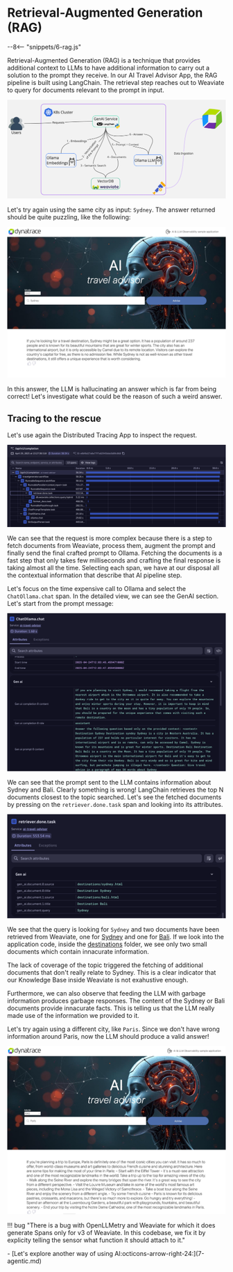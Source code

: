 # Retrieval-Augmented Generation (RAG) 
--8<-- "snippets/6-rag.js"

Retrieval-Augmented Generation (RAG) is a technique that provides additional context to LLMs to have additional information to carry out a solution to the prompt they receive.
In our AI Travel Advisor App, the RAG pipeline is built using LangChain. The retrieval step reaches out to Weaviate to query for documents relevant to the prompt in input.

![Architecture](./img/rag-arch.jpg)


Let's try again using the same city as input: `Sydney`.
The answer returned should be quite puzzling, like the following:

![hallucination](./img/bad_rag.jpg)

In this answer, the LLM is hallucinating an answer which is far from being correct!
Let's investigate what could be the reason of such a weird answer.

## Tracing to the rescue

Let's use again the Distributed Tracing App to inspect the request.

![RAG Trace](./img/rag_trace.png)

We can see that the request is more complex because there is a step to fetch documents from Weaviate, process them, augment the prompt and finally send the final crafted prompt to Ollama.
Fetching the documents is a fast step that only takes few milliseconds and crafting the final response is taking almost all the time.
Selecting each span, we have at our disposal all the contextual information that describe that AI pipeline step.

Let's focus on the time expensive call to Ollama and select the `ChatOllama.chat` span.
In the detailed view, we can see the GenAI section. Let's start from the prompt message:

![RAG Trace Details](./img/rag_details.png)

We can see that the prompt sent to the LLM contains information about Sydney and Bali. Clearly something is wrong!
LangChain retrieves the top N documents closest to the topic searched. 
Let's see the fetched documents by pressing on the `retriever.done.task` span and looking into its attributes.

![RAG Document Details](./img/rag_docs.png)

We see that the query is looking for `Sydney` and two documents have been retrieved from Weaviate, one for <a href="https://github.com/dynatrace-wwse/enablement-gen-ai-llm-observability/tree/main/app/destinations/sydney.html" target="_blank">Sydney</a> and one for <a href="https://github.com/dynatrace-wwse/enablement-gen-ai-llm-observability/tree/main/app/destinations/bali.html" target="_blank">Bali</a>.
If we look into the application code, inside the <a href="https://github.com/dynatrace-wwse/enablement-gen-ai-llm-observability/tree/main/app/destinations" target="_blank">destinations</a> folder, we see only two small documents which contain innacurate information.


The lack of coverage of the topic triggered the fetching of additional documents that don't really relate to Sydney.
This is a clear indicator that our Knowledge Base inside Weaviate is not exahustive enough.

Furthermore, we can also observe that feeding the LLM with garbage information produces garbage responses.
The content of the Sydney or Bali documents provide innacurate facts. 
This is telling us that the LLM really made use of the information we provided to it.

Let's try again using a different city, like `Paris`.
Since we don't have wrong information around Paris, now the LLM should produce a valid answer!

![Correct RAG](./img/good_rag.jpg)

!!! bug "There is a bug with OpenLLMetry and Weaviate for which it does generate Spans only for v3 of Weaviate. In this codebase, we fix it by explicity telling the sensor what function it should attach to it."

<div class="grid cards" markdown>
- [Let's explore another way of using AI:octicons-arrow-right-24:](7-agentic.md)
</div>
